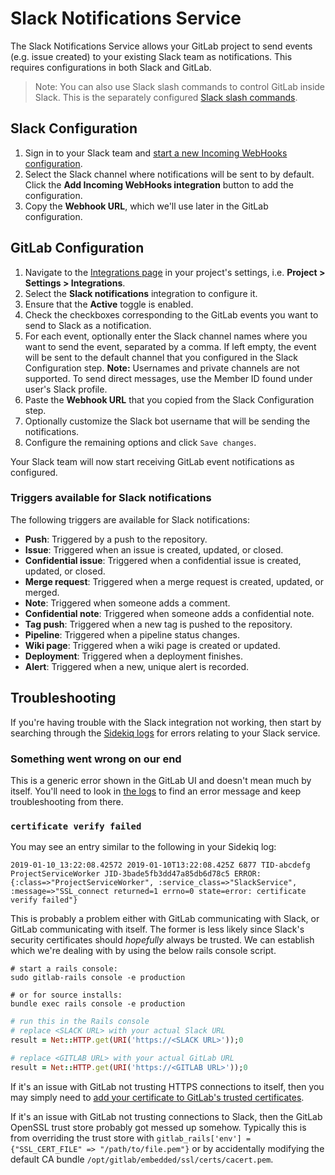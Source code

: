 # Slack Notifications Service

The Slack Notifications Service allows your GitLab project to send events (e.g. issue created) to your existing Slack team as notifications. This requires configurations in both Slack and GitLab.

> Note: You can also use Slack slash commands to control GitLab inside Slack. This is the separately configured [Slack slash commands](slack_slash_commands.md).

## Slack Configuration

1. Sign in to your Slack team and [start a new Incoming WebHooks configuration](https://my.slack.com/services/new/incoming-webhook).
1. Select the Slack channel where notifications will be sent to by default. Click the **Add Incoming WebHooks integration** button to add the configuration.
1. Copy the **Webhook URL**, which we'll use later in the GitLab configuration.

## GitLab Configuration

1. Navigate to the [Integrations page](overview.md#accessing-integrations) in your project's settings, i.e. **Project > Settings > Integrations**.
1. Select the **Slack notifications** integration to configure it.
1. Ensure that the **Active** toggle is enabled.
1. Check the checkboxes corresponding to the GitLab events you want to send to Slack as a notification.
1. For each event, optionally enter the Slack channel names where you want to send the event, separated by a comma. If left empty, the event will be sent to the default channel that you configured in the Slack Configuration step. **Note:** Usernames and private channels are not supported. To send direct messages, use the Member ID found under user's Slack profile.
1. Paste the **Webhook URL** that you copied from the Slack Configuration step.
1. Optionally customize the Slack bot username that will be sending the notifications.
1. Configure the remaining options and click `Save changes`.

Your Slack team will now start receiving GitLab event notifications as configured.

### Triggers available for Slack notifications

The following triggers are available for Slack notifications:

- **Push**: Triggered by a push to the repository.
- **Issue**: Triggered when an issue is created, updated, or closed.
- **Confidential issue**: Triggered when a confidential issue is created,
  updated, or closed.
- **Merge request**: Triggered when a merge request is created, updated, or
  merged.
- **Note**: Triggered when someone adds a comment.
- **Confidential note**: Triggered when someone adds a confidential note.
- **Tag push**: Triggered when a new tag is pushed to the repository.
- **Pipeline**: Triggered when a pipeline status changes.
- **Wiki page**: Triggered when a wiki page is created or updated.
- **Deployment**: Triggered when a deployment finishes.
- **Alert**: Triggered when a new, unique alert is recorded.

## Troubleshooting

If you're having trouble with the Slack integration not working, then start by
searching through the [Sidekiq logs](../../../administration/logs.md#sidekiqlog)
for errors relating to your Slack service.

### Something went wrong on our end

This is a generic error shown in the GitLab UI and doesn't mean much by itself.
You'll need to look in [the logs](../../../administration/logs.md#productionlog) to find
an error message and keep troubleshooting from there.

### `certificate verify failed`

You may see an entry similar to the following in your Sidekiq log:

```plaintext
2019-01-10_13:22:08.42572 2019-01-10T13:22:08.425Z 6877 TID-abcdefg ProjectServiceWorker JID-3bade5fb3dd47a85db6d78c5 ERROR: {:class=>"ProjectServiceWorker", :service_class=>"SlackService", :message=>"SSL_connect returned=1 errno=0 state=error: certificate verify failed"}
```

This is probably a problem either with GitLab communicating with Slack, or GitLab
communicating with itself. The former is less likely since Slack's security certificates
should _hopefully_ always be trusted. We can establish which we're dealing with by using
the below rails console script.

```shell
# start a rails console:
sudo gitlab-rails console -e production

# or for source installs:
bundle exec rails console -e production
```

```ruby
# run this in the Rails console
# replace <SLACK URL> with your actual Slack URL
result = Net::HTTP.get(URI('https://<SLACK URL>'));0

# replace <GITLAB URL> with your actual GitLab URL
result = Net::HTTP.get(URI('https://<GITLAB URL>'));0
```

If it's an issue with GitLab not trusting HTTPS connections to itself, then you may simply
need to [add your certificate to GitLab's trusted certificates](https://docs.gitlab.com/omnibus/settings/ssl.html#install-custom-public-certificates).

If it's an issue with GitLab not trusting connections to Slack, then the GitLab
OpenSSL trust store probably got messed up somehow. Typically this is from overriding
the trust store with `gitlab_rails['env'] = {"SSL_CERT_FILE" => "/path/to/file.pem"}`
or by accidentally modifying the default CA bundle `/opt/gitlab/embedded/ssl/certs/cacert.pem`.
